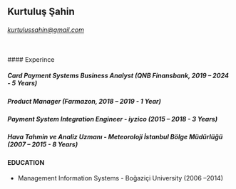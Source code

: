 ## Kurtuluş Şahin
###### kurtulussahin@gmail.com
<br />
#### Experince

##### Card Payment Systems Business Analyst (QNB Finansbank, 2019 – 2024 - 5 Years)

##### Product Manager (Farmazon, 2018 – 2019 - 1 Year)

##### Payment System Integration Engineer - iyzico (2015 – 2018 - 3 Years)

##### Hava Tahmin ve Analiz Uzmanı - Meteoroloji İstanbul Bölge Müdürlüğü (2007 – 2015 - 8 Years)

#### EDUCATION	

* Management Information Systems - Boğaziçi University (2006 –2014)
